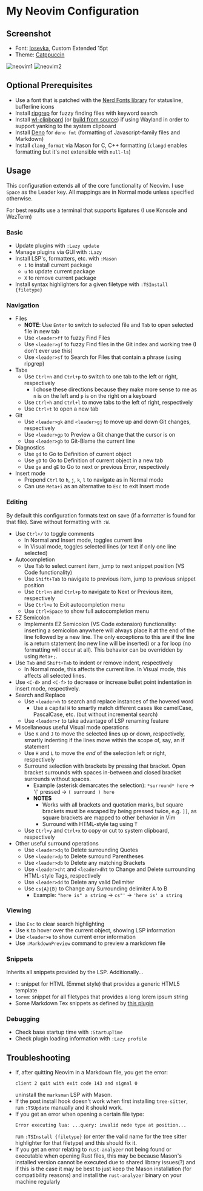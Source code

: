 # My Neovim Configuration

## Screenshot

- Font: [Iosevka](https://github.com/ribru17/iosevka-config), Custom Extended
  15pt
- Theme: [Catppuccin](https://github.com/catppuccin/nvim)

![neovim1](https://user-images.githubusercontent.com/55766287/228631584-4b8b7fb4-9f8d-4895-9468-71633f0fc218.png)
![neovim2](https://user-images.githubusercontent.com/55766287/229266560-df25e8c6-fd4e-495e-876d-7a890840815e.png)

## Optional Prerequisites

- Use a font that is patched with the
  [Nerd Fonts library](https://github.com/ryanoasis/nerd-fonts) for statusline,
  bufferline icons
- Install [ripgrep](https://github.com/BurntSushi/ripgrep#installation) for
  fuzzy finding files with keyword search
- Install
  [wl-clipboard](https://archlinux.org/packages/community/x86_64/wl-clipboard/)
  (or [build from source](https://github.com/bugaevc/wl-clipboard#building)) if
  using Wayland in order to support yanking to the system clipboard
- Install [Deno](https://deno.land/manual@v1.31.1/getting_started/installation)
  for `deno fmt` (formatting of Javascript-family files and Markdown)
- Install `clang_format` via Mason for C, C++ formatting (`clangd` enables
  formatting but it's not extensible with `null-ls`)

## Usage

This configuration extends all of the core functionality of Neovim. I use
`Space` as the Leader key. All mappings are in Normal mode unless specified
otherwise.

For best results use a terminal that supports ligatures (I use Konsole and
WezTerm)

### Basic

- Update plugins with `:Lazy update`
- Manage plugins via GUI with `:Lazy`
- Install LSP's, formatters, etc. with `:Mason`
  - `i` to install current package
  - `u` to update current package
  - `X` to remove current package
- Install syntax highlighters for a given filetype with `:TSInstall {filetype}`

### Navigation

- Files
  - **NOTE**: Use `Enter` to switch to selected file and `Tab` to open selected
    file in new tab
  - Use `<leader>ff` to fuzzy Find Files
  - Use `<leader>gf` to fuzzy Find files in the Git index and working tree (I
    don't ever use this)
  - Use `<leader>sf` to Search for Files that contain a phrase (using ripgrep)
- Tabs
  - Use `Ctrl+n` and `Ctrl+p` to switch to one tab to the left or right,
    respectively
    - I chose these directions because they make more sense to me as `n` is on
      the left and `p` is on the right on a keyboard
  - Use `Ctrl+h` and `Ctrl+l` to move tabs to the left of right, respectively
  - Use `Ctrl+t` to open a new tab
- Git
  - Use `<leader>gk` and `<leader>gj` to move up and down Git changes,
    respectively
  - Use `<leader>gp` to Preview a Git change that the cursor is on
  - Use `<leader>gb` to Git-Blame the current line
- Diagnostics
  - Use `gd` to Go to Definition of current object
  - Use `gD` to Go to Definition of current object in a new tab
  - Use `ge` and `gE` to Go to next or previous Error, respectively
- Insert mode
  - Prepend `Ctrl` to `h`, `j`, `k`, `l` to navigate as in Normal mode
  - Can use `Meta+i` as an alternative to `Esc` to exit Insert mode

### Editing

By default this configuration formats text on save (if a formatter is found for
that file). Save without formatting with `:W`.

- Use `Ctrl+/` to toggle comments
  - In Normal and Insert mode, toggles current line
  - In Visual mode, toggles selected lines (or text if only one line selected)
- Autocompletion
  - Use `Tab` to select current item, jump to next snippet position (VS Code
    functionality)
  - Use `Shift+Tab` to navigate to previous item, jump to previous snippet
    position
  - Use `Ctrl+n` and `Ctrl+p` to navigate to Next or Previous item, respectively
  - Use `Ctrl+e` to Exit autocompletion menu
  - Use `Ctrl+Space` to show full autocompletion menu
- EZ Semicolon
  - Implements EZ Semicolon (VS Code extension) functionality: inserting a
    semicolon anywhere will always place it at the end of the line followed by a
    new line. The only exceptions to this are if the line is a return statement
    (no new line will be inserted) or a for loop (no formatting will occur at
    all). This behavior can be overridden by using `Meta+;`.
- Use `Tab` and `Shift+Tab` to indent or remove indent, respectively
  - In Normal mode, this affects the current line. In Visual mode, this affects
    all selected lines.
- Use `<C-d>` and `<C-f>` to decrease or increase bullet point indentation in
  insert mode, respectively.
- Search and Replace
  - Use `<leader>h` to search and replace instances of the hovered word
    - Use a capital `H` to smartly match different cases like camelCase,
      PascalCase, etc. (but without incremental search)
  - Use `<leader>r` to take advantage of LSP renaming feature
- Miscellaneous useful Visual mode operations
  - Use `K` and `J` to move the selected lines up or down, respectively, smartly
    indenting if the lines move within the scope of, say, an if statement
  - Use `H` and `L` to move the _end_ of the selection left or right,
    respectively
  - Surround selection with brackets by pressing that bracket. Open bracket
    surrounds with spaces in-between and closed bracket surrounds without
    spaces.
    - Example (asterisk demarcates the selection): `*surround* here` -> '('
      pressed -> `( surround ) here`
    - **NOTES**
      - Works with all brackets and quotation marks, but square brackets must be
        escaped by being pressed twice, e.g. `]]`, as square brackets are mapped
        to other behavior in Vim
      - Surround with HTML-style tag using `T`
  - Use `Ctrl+y` and `Ctrl+x` to copy or cut to system clipboard, respectively
- Other useful surround operations
  - Use `<leader>dq` to Delete surrounding Quotes
  - Use `<leader>dp` to Delete surround Parentheses
  - Use `<leader>db` to Delete any matching Brackets
  - Use `<leader>cht` and `<leader>dht` to Change and Delete surrounding
    HTML-style Tags, respectively
  - Use `<leader>dd` to Delete any valid Delimiter
  - Use `cs{A}{B}` to Change any Surrounding delimiter A to B
    - Example: `"here is" a string` -> `cs"'` -> `'here is' a string`

### Viewing

- Use `Esc` to clear search highlighting
- Use `K` to hover over the current object, showing LSP information
- Use `<leader>e` to show current error information
- Use `:MarkdownPreview` command to preview a markdown file

### Snippets

Inherits all snippets provided by the LSP. Additionally...

- `!`: snippet for HTML (Emmet style) that provides a generic HTML5 template
- `lorem`: snippet for all filetypes that provides a long lorem ipsum string
- Some Markdown Tex snippets as defined by
  [this plugin](https://github.com/iurimateus/luasnip-latex-snippets.nvim)

### Debugging

- Check base startup time with `:StartupTime`
- Check plugin loading information with `:Lazy profile`

## Troubleshooting

- If, after quitting Neovim in a Markdown file, you get the error:
  ```
  client 2 quit with exit code 143 and signal 0
  ```
  uninstall the `marksman` LSP with Mason.
- If the post install hook doesn't work when first installing `tree-sitter`, run
  `:TSUpdate` manually and it should work.
- If you get an error when opening a certain file type:
  ```
  Error executing lua: ...query: invalid node type at position...
  ```
  run `:TSInstall {filetype}` (or enter the valid name for the tree sitter
  highlighter for that filetype) and this should fix it.
- If you get an error relating to `rust-analyzer` not being found or executable
  when opening Rust files, this may be because Mason's installed version cannot
  be executed due to shared library issues(?) and if this is the case it may be
  best to just keep the Mason installation (for compatibility reasons) and
  install the `rust-analyzer` binary on your machine regularly
